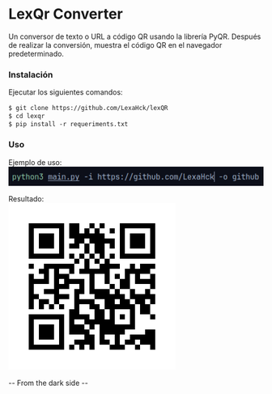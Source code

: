 
# LexQr Converter

Un conversor de texto o URL a código QR usando la librería PyQR. Después de realizar la conversión, muestra el código QR en el navegador predeterminado.

### Instalación

Ejecutar los siguientes comandos:
```
$ git clone https://github.com/LexaHck/lexQR
$ cd lexqr
$ pip install -r requeriments.txt
```

### Uso

Ejemplo de uso:<br>
![ejemplo de uso](example.png)


Resultado:<br>
![resultado](github.png)

-- From the dark side --
